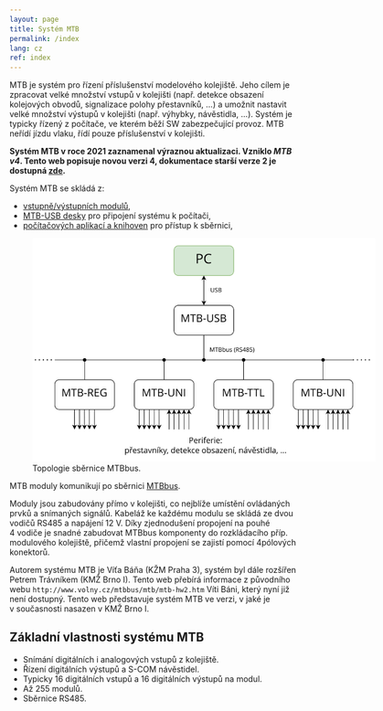 ```yaml
---
layout: page
title: Systém MTB
permalink: /index
lang: cz
ref: index
---
```


MTB je systém pro řízení příslušenství modelového kolejiště. Jeho cílem je
zpracovat velké množství vstupů v kolejišti (např. detekce obsazení kolejových
obvodů, signalizace polohy přestavníků, ...) a umožnit nastavit velké množství
výstupů v kolejišti (např. výhybky, návěstidla, ...). Systém je typicky řízený
z počítače, ve kterém běží SW zabezpečující provoz. MTB neřídí jízdu vlaku, řídí
pouze příslušenství v kolejišti.

**Systém MTB v roce 2021 zaznamenal výraznou aktualizaci. Vzniklo *MTB v4*.
Tento web popisuje novou verzi 4, dokumentace starší verze 2 je dostupná
[zde](v2).**

Systém MTB se skládá z:
 * [vstupně/výstupních modulů](/v4/modules),
 * [MTB-USB desky](/v4/usb) pro připojení systému k počítači,
 * [počítačových aplikací a knihoven](/v4/pc) pro přístup k sběrnici,

<figure>
<img src="/assets/img/topology.svg" alt="Topologie sběrnice MTBbus" style="max-width: 600px" />
<figcaption>Topologie sběrnice MTBbus.</figcaption>
</figure>

MTB moduly komunikují po sběrnici [MTBbus](/v4/bus).

Moduly jsou zabudovány přímo v kolejišti, co nejblíže umístění ovládaných
prvků a snímaných signálů. Kabeláž ke každému modulu se skládá ze dvou
vodičů RS485 a napájení 12 V. Díky zjednodušení propojení na pouhé 4 vodiče
je snadné zabudovat MTBbus komponenty do rozkládacího příp. modulového
kolejiště, přičemž vlastní propojení se zajistí pomocí 4pólových konektorů.

Autorem systému MTB je Víťa Báňa (KŽM Praha 3), systém byl dále rozšířen Petrem
Trávníkem (KMŽ Brno I). Tento web přebírá informace z původního webu
`http://www.volny.cz/mtbbus/mtb/mtb-hw2.htm` Víti Báni, který nyní již není
dostupný. Tento web představuje systém MTB ve verzi, v jaké je v současnosti
nasazen v KMŽ Brno I.

## Základní vlastnosti systému MTB

 * Snímání digitálních i analogových vstupů z kolejiště.
 * Řízení digitálních výstupů a S-COM návěstidel.
 * Typicky 16 digitálních vstupů a 16 digitálních výstupů na modul.
 * Až 255 modulů.
 * Sběrnice RS485.
